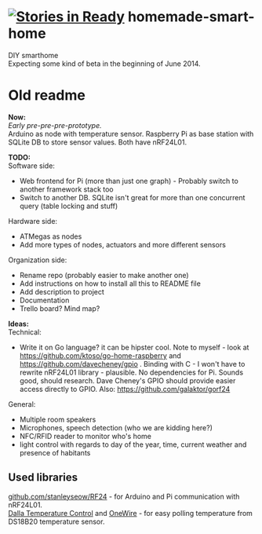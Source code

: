 [![Stories in Ready](https://badge.waffle.io/the-lay/comfy-home.png?label=ready&title=Ready)](https://waffle.io/the-lay/comfy-home)
homemade-smart-home
===================
DIY smarthome   
Expecting some kind of beta in the beginning of June 2014.


Old readme
==

**Now:**  
*Early pre-pre-pre-prototype.*  
Arduino as node with temperature sensor. 
Raspberry Pi as base station with SQLite DB to store sensor values. Both have nRF24L01.

**TODO:**  
Software side:  
* Web frontend for Pi (more than just one graph) - Probably switch to another framework stack too
* Switch to another DB. SQLite isn't great for more than one concurrent query (table locking and stuff)

Hardware side:  
* ATMegas as nodes  
* Add more types of nodes, actuators and more different sensors  

Organization side:  
* Rename repo (probably easier to make another one)
* Add instructions on how to install all this to README file
* Add description to project
* Documentation
* Trello board? Mind map?

**Ideas:**  
Technical:
* Write it on Go language? it can be hipster cool. Note to myself - look at https://github.com/ktoso/go-home-raspberry and https://github.com/davecheney/gpio . Binding with C - I won't have to rewrite nRF24L01 library - plausible. No dependencies for Pi. Sounds good, should research. Dave Cheney's GPIO should provide easier access directly to GPIO. Also: https://github.com/galaktor/gorf24

General:
* Multiple room speakers
* Microphones, speech detection (who we are kidding here?)
* NFC/RFID reader to monitor who's home
* light control with regards to day of the year, time, current weather and presence of habitants


Used libraries
--------------
[github.com/stanleyseow/RF24](https://github.com/stanleyseow/RF24) - for Arduino and Pi communication with nRF24L01.  
[Dalla Temperature Control](http://www.milesburton.com/?title=Dallas_Temperature_Control_Library) and [OneWire](http://www.pjrc.com/teensy/td_libs_OneWire.html) - for easy polling temperature from DS18B20 temperature sensor.
